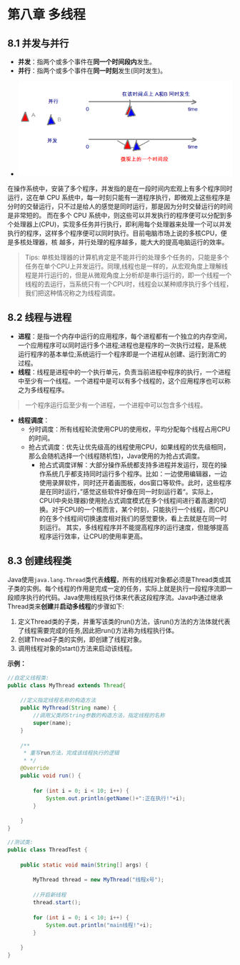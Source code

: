 # 第八章 多线程

## 8.1 并发与并行

* **并发**：指两个或多个事件在**同一个时间段内**发生。
* **并行**：指两个或多个事件在**同一时刻**发生(同时发生)。

- ![并行与并发](./images/并行与并发.bmp)

在操作系统中，安装了多个程序，并发指的是在一段时间内宏观上有多个程序同时运行，这在单 CPU 系统中，每一时刻只能有一道程序执行，即微观上这些程序是分时的交替运行，只不过是给人的感觉是同时运行，那是因为分时交替运行的时间是非常短的。
而在多个 CPU 系统中，则这些可以并发执行的程序便可以分配到多个处理器上(CPU)，实现多任务并行执行，即利用每个处理器来处理一个可以并发执行的程序，这样多个程序便可以同时执行。目前电脑市场上说的多核CPU，便是多核处理器，核 越多，并行处理的程序越多，能大大的提高电脑运行的效率。

> Tips:
> 单核处理器的计算机肯定是不能并行的处理多个任务的，只能是多个任务在单个CPU上并发运行。同理,线程也是一样的，从宏观角度上理解线程是并行运行的，但是从微观角度上分析却是串行运行的，即一个线程一个线程的去运行，当系统只有一个CPU时，线程会以某种顺序执行多个线程，我们把这种情况称之为线程调度。

## 8.2 线程与进程

* **进程**：是指一个内存中运行的应用程序，每个进程都有一个独立的内存空间，一个应用程序可以同时运行多个进程;进程也是程序的一次执行过程，是系统运行程序的基本单位;系统运行一个程序即是一个进程从创建、运行到消亡的过程。
* **线程**：线程是进程中的一个执行单元，负责当前进程中程序的执行，一个进程中至少有一个线程。一个进程中是可以有多个线程的，这个应用程序也可以称之为多线程程序。

> 一个程序运行后至少有一个进程，一个进程中可以包含多个线程。

* **线程调度**：
  * 分时调度：所有线程轮流使用CPU的使用权，平均分配每个线程占用CPU的时间。
  * 抢占式调度：优先让优先级高的线程使用CPU，如果线程的优先级相同，那么会随机选择一个(线程随机性)，Java使用的为抢占式调度。
    * 抢占式调度详解：大部分操作系统都支持多进程并发运行，现在的操作系统几乎都支持同时运行多个程序。比如：一边使用编辑器，一边使用录屏软件，同时还开着画图板，dos窗口等软件。此时，这些程序是在同时运行，”感觉这些软件好像在同一时刻运行着“。实际上，CPU(中央处理器)使用抢占式调度模式在多个线程间进行着高速的切换。对于CPU的一个核而言，某个时刻，只能执行一个线程，而CPU的在多个线程间切换速度相对我们的感觉要快，看上去就是在同一时刻运行。 其实，多线程程序并不能提高程序的运行速度，但能够提高程序运行效率，让CPU的使用率更高。

## 8.3 创建线程类

Java使用`java.lang.Thread`类代表**线程**，所有的线程对象都必须是Thread类或其子类的实例。每个线程的作用是完成一定的任务，实际上就是执行一段程序流即一段顺序执行的代码。Java使用线程执行体来代表这段程序流。Java中通过继承Thread类来**创建**并**启动多线程**的步骤如下:

1. 定义Thread类的子类，并重写该类的run()方法，该run()方法的方法体就代表了线程需要完成的任务,因此把run()方法称为线程执行体。
2. 创建Thread子类的实例，即创建了线程对象。
3. 调用线程对象的start()方法来启动该线程。

**示例：**

```java
//自定义线程类:
public class MyThread extends Thread{

    //定义指定线程名称的构造方法
    public MyThread(String name) {
        //调用父类的String参数的构造方法，指定线程的名称
        super(name);
    }

    /**
     * 重写run方法，完成该线程执行的逻辑
     * */
    @Override
    public void run() {

        for (int i = 0; i < 10; i++) {
            System.out.println(getName()+":正在执行!"+i);
        }

    }
}
```

```java
//测试类:
public class ThreadTest {

    public static void main(String[] args) {

        MyThread thread = new MyThread("线程x号");

        //开启新线程
        thread.start();

        for (int i = 0; i < 10; i++) {
            System.out.println("main线程!"+i);
        }

    }
}
```